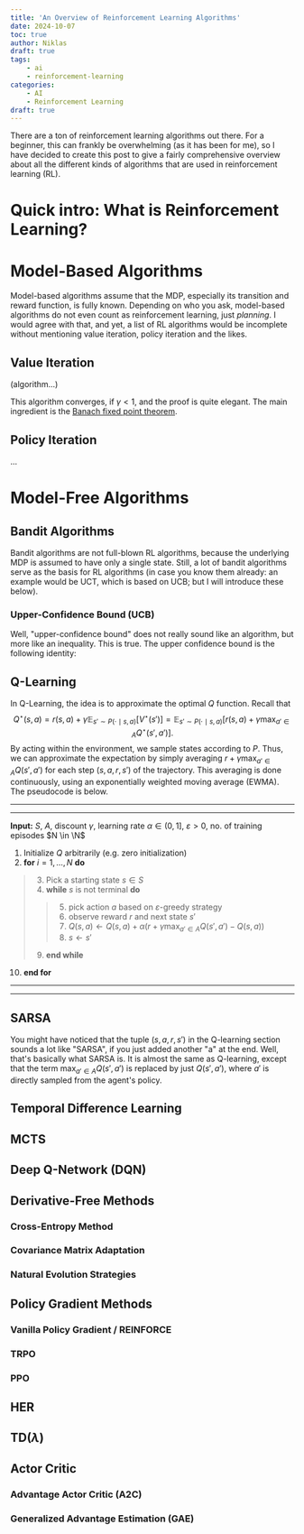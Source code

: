 ```yaml
---
title: 'An Overview of Reinforcement Learning Algorithms'
date: 2024-10-07
toc: true
author: Niklas
draft: true
tags:
    - ai
    - reinforcement-learning
categories:
    - AI
    - Reinforcement Learning
draft: true
---
```


There are a ton of reinforcement learning algorithms out there. For a beginner, this can frankly be overwhelming (as it has been for me), so I have decided to create this post to give a fairly comprehensive overview about all the different kinds of algorithms that are used in reinforcement learning (RL).

# Quick intro: What is Reinforcement Learning?

# Model-Based Algorithms
Model-based algorithms assume that the MDP, especially its transition and reward function, is fully known. Depending on who you ask, model-based algorithms do not even count as reinforcement learning, just *planning*. I would agree with that, and yet, a list of RL algorithms would be incomplete without mentioning value iteration, policy iteration and the likes.

## Value Iteration
(algorithm...)

This algorithm converges, if $\gamma < 1$, and the proof is quite elegant. The main ingredient is the [Banach fixed point theorem](https://en.wikipedia.org/wiki/Banach_fixed-point_theorem).

## Policy Iteration
...

# Model-Free Algorithms
## Bandit Algorithms
Bandit algorithms are not full-blown RL algorithms, because the underlying MDP is assumed to have only a single state. Still, a lot of bandit algorithms serve as the basis for RL algorithms (in case you know them already: an example would be UCT, which is based on UCB; but I will introduce these below).

### Upper-Confidence Bound (UCB)
Well, "upper-confidence bound" does not really sound like an algorithm, but more like an inequality. This is true. The upper confidence bound is the following identity:
$$$$

## Q-Learning
In Q-Learning, the idea is to approximate the optimal $Q$ function. Recall that $$Q^\star(s,a) = r(s, a) + \gamma \mathbb E_{s' \sim P(\cdot \mid s, a)}[V^\star(s')] = \mathbb E_{s' \sim P(\cdot \mid s, a)}[r(s, a) + \gamma \max_{a' \in A} Q^\star(s',a')].$$ By acting within the environment, we sample states according to $P$. Thus, we can approximate the expectation by simply averaging $r + \gamma \max_{a' \in A} Q(s',a')$ for each step $(s,a,r,s')$ of the trajectory. This averaging is done continuously, using an exponentially weighted moving average (EWMA). The pseudocode is below.

---
---
**Input:** $S$, $A$, discount $\gamma$, learning rate $\alpha \in (0,1]$, $\varepsilon > 0$, no. of training episodes $N \in \N$

1. Initialize $Q$ arbitrarily (e.g. zero initialization)
2. **for** $i = 1,\dots,N$ **do**
>3. Pick a starting state $s \in S$
>4. **while** $s$ is not terminal **do**
>>5. pick action $a$ based on $\varepsilon$-greedy strategy
>>6. observe reward $r$ and next state $s'$
>>7. $Q(s, a) \leftarrow Q(s,a) + \alpha (r + \gamma \max_{a' \in A} Q(s', a') - Q(s,a))$
>>8. $s \leftarrow s'$
> 9. **end while**
10. **end for**
---
---

## SARSA
You might have noticed that the tuple $(s,a,r,s')$ in the Q-learning section sounds a lot like "SARSA", if you just added another "a" at the end. Well, that's basically what SARSA is. It is almost the same as Q-learning, except that the term $\max_{a' \in A} Q(s',a')$ is replaced by just $Q(s',a')$, where $a'$ is directly sampled from the agent's policy.

## Temporal Difference Learning

## MCTS

## Deep Q-Network (DQN)

## Derivative-Free Methods
### Cross-Entropy Method
### Covariance Matrix Adaptation
### Natural Evolution Strategies


## Policy Gradient Methods
### Vanilla Policy Gradient / REINFORCE
### TRPO
### PPO

## HER

## TD($\lambda$)

## Actor Critic
### Advantage Actor Critic (A2C)
### Generalized Advantage Estimation (GAE)